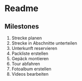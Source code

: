 # Readme

## Milestones

1. Strecke planen
2. Strecke in Abschnitte unterteilen
3. Unterkunft reservieren
4. Packliste erstellen
5. Gepäck montieren
6. Tour abfahren
7. Fotoalbum erstellen
8. Videos bearbeiten
